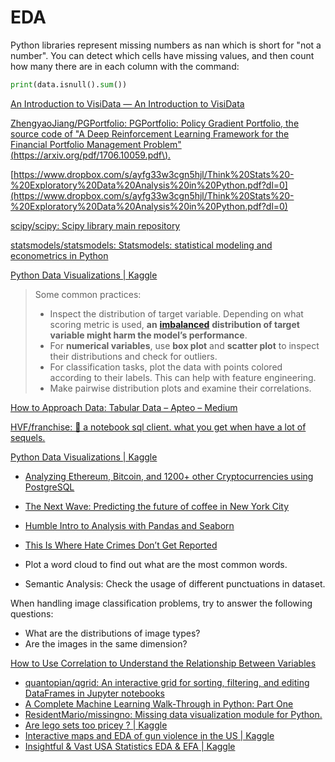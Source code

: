 # EDA

Python libraries represent missing numbers as nan which is short for "not a number". You can detect which cells have missing values, and then count how many there are in each column with the command:

```python
print(data.isnull().sum())
```



[An Introduction to VisiData — An Introduction to VisiData](https://jsvine.github.io/intro-to-visidata/)

[ZhengyaoJiang/PGPortfolio: PGPortfolio: Policy Gradient Portfolio, the source code of "A Deep Reinforcement Learning Framework for the Financial Portfolio Management Problem"\(https://arxiv.org/pdf/1706.10059.pdf\).](https://github.com/ZhengyaoJiang/PGPortfolio)

[https://www.dropbox.com/s/ayfg33w3cgn5hjl/Think%20Stats%20-%20Exploratory%20Data%20Analysis%20in%20Python.pdf?dl=0](https://www.dropbox.com/s/ayfg33w3cgn5hjl/Think%20Stats%20-%20Exploratory%20Data%20Analysis%20in%20Python.pdf?dl=0)

[scipy/scipy: Scipy library main repository](https://github.com/scipy/scipy)

[statsmodels/statsmodels: Statsmodels: statistical modeling and econometrics in Python](https://github.com/statsmodels/statsmodels)

[Python Data Visualizations \| Kaggle](https://www.kaggle.com/benhamner/python-data-visualizations)

> Some common practices:
>
> * Inspect the distribution of target variable. Depending on what scoring metric is used, **an** [**imbalanced**](http://ieeexplore.ieee.org/stamp/stamp.jsp?arnumber=5128907) **distribution of target variable might harm the model’s performance**.
> * For **numerical variables**, use **box plot** and **scatter plot** to inspect their distributions and check for outliers.
> * For classification tasks, plot the data with points colored according to their labels. This can help with feature engineering.
> * Make pairwise distribution plots and examine their correlations.

[How to Approach Data: Tabular Data – Apteo – Medium](https://medium.com/apteo/how-to-approach-data-tabular-data-326c94f0f274)

[HVF/franchise: 🍟 a notebook sql client. what you get when have a lot of sequels.](https://github.com/hvf/franchise)

[Python Data Visualizations \| Kaggle](https://www.kaggle.com/benhamner/python-data-visualizations)

* [Analyzing Ethereum, Bitcoin, and 1200+ other Cryptocurrencies using PostgreSQL](https://blog.timescale.com/analyzing-ethereum-bitcoin-and-1200-cryptocurrencies-using-postgresql-3958b3662e51)
* [The Next Wave: Predicting the future of coffee in New York City](https://medium.com/topos-ai/the-next-wave-predicting-the-future-of-coffee-in-new-york-city-23a0c5d62000)
* [Humble Intro to Analysis with Pandas and Seaborn](https://www.kaggle.com/crawford/humble-intro-to-analysis-with-pandas-and-seaborn/)
* [This Is Where Hate Crimes Don’t Get Reported](http://projects.propublica.org/graphics/hatecrime-map)



* Plot a word cloud to find out what are the most common words.
* Semantic Analysis: Check the usage of different punctuations in dataset.



When handling image classification problems, try to answer the following questions:

* What are the distributions of image types?
* Are the images in the same dimension?

[How to Use Correlation to Understand the Relationship Between Variables](https://machinelearningmastery.com/how-to-use-correlation-to-understand-the-relationship-between-variables/)



* [quantopian/qgrid: An interactive grid for sorting, filtering, and editing DataFrames in Jupyter notebooks](https://github.com/quantopian/qgrid)
* [A Complete Machine Learning Walk-Through in Python: Part One](https://towardsdatascience.com/a-complete-machine-learning-walk-through-in-python-part-one-c62152f39420)
* [ResidentMario/missingno: Missing data visualization module for Python.](https://github.com/ResidentMario/missingno)
* [Are lego sets too pricey ? \| Kaggle](https://www.kaggle.com/jonathanbouchet/are-lego-sets-too-pricey)
* [Interactive maps and EDA of gun violence in the US \| Kaggle](https://www.kaggle.com/erikbruin/interactive-maps-and-eda-of-gun-violence-in-the-us/notebook)
* [Insightful & Vast USA Statistics EDA & EFA \| Kaggle](https://www.kaggle.com/alexgeiger/insightful-vast-usa-statistics-eda-efa/notebook)

